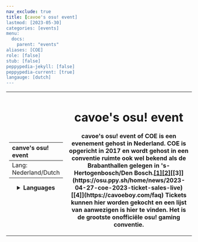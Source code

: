 ```yaml
---
nav_exclude: true
title: [cavoe's osu! event]
lastmod: [2023-05-30]
categories: [events]
menu:
  docs:
    parent: "events"
aliases: [COE]
role: [false]
stub: [false]
peppypedia-jekyll: [false]
peppypedia-current: [true]
langauge: [dutch]
---
```



<table>
<tbody><tr>
<th>

| canve's osu! event     |
|:---------------------------|
| Lang: Nederland/Dutch  |
<details>
<summary>Languages</summary>
<br>

[English](https://milotilo.ddns.net/peppypedia/content/en/events/COE.html)
</details>

</th><th>

# cavoe's osu! event
cavoe's osu! event of COE is een evenement gehost in Nederland. COE is opgericht in 2017 en wordt gehost in een conventie ruimte ook wel bekend als de Brabanthallen gelegen in 's-Hertogenbosch/Den Bosch.[[1]](https://brabanthallen.nl)[[2]](https://en.wikipedia.org/wiki/Osu!)[[3]](https://osu.ppy.sh/home/news/2023-04-27-coe-2023-ticket-sales-live)[[4]](https://cavoeboy.com/faq) Tickets kunnen hier worden gekocht en een lijst van aanwezigen is hier te vinden. Het is de grootste onofficiële osu! gaming conventie.
